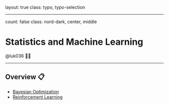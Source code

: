 layout: true
class: typo, typo-selection

---

count: false
class: nord-dark, center, middle

# Statistics and Machine Learning

@luk036 👨‍💻

---

## Overview 📋

- [Bayesian Optimization](BO-remark.html)
- [Reinforcement Learning](RL-remark.html)
